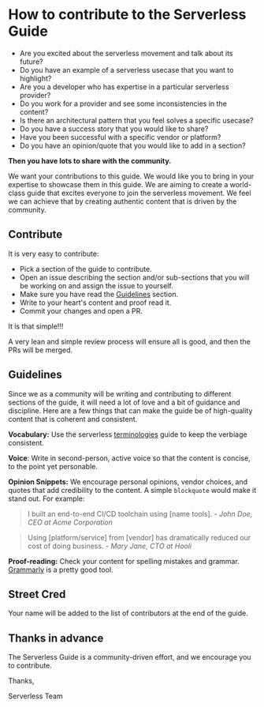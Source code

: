 # How to contribute to the Serverless Guide

- Are you excited about the serverless movement and talk about its future?
- Do you have an example of a serverless usecase that you want to highlight?
- Are you a developer who has expertise in a particular serverless provider?
- Do you work for a provider and see some inconsistencies in the content?
- Is there an architectural pattern that you feel solves a specific usecase?
- Do you have a success story that you would like to share?
- Have you been successful with a specific vendor or platform?
- Do you have an opinion/quote that you would like to add in a section?

**Then you have lots to share with the community.**

We want your contributions to this guide. We would like you to bring in your expertise to showcase them in this guide. We are aiming to create a world-class guide that excites everyone to join the serverless movement. We feel we can achieve that by creating authentic content that is driven by the community. 

## Contribute

It is very easy to contribute:

- Pick a section of the guide to contribute.
- Open an issue describing the section and/or sub-sections that you will be working on and assign the issue to yourself.
- Make sure you have read the [Guidelines](#guidelines) section.
- Write to your heart's content and proof read it. 
- Commit your changes and open a PR.

It is that simple!!!

A very lean and simple review process will ensure all is good, and then the PRs will be merged.

## Guidelines

Since we as a community will be writing and contributing to different sections of the guide, it will need a lot of love and a bit of guidance and discipline. Here are a few things that can make the guide be of high-quality content that is coherent and consistent.

**Vocabulary:** Use the serverless [terminologies](./terminology.md) guide to keep the verbiage consistent.

**Voice**: Write in second-person, active voice so that the content is concise, to the point yet personable.

**Opinion Snippets:** We encourage personal opinions, vendor choices, and quotes that add credibility to the content. A simple `blockquote` would make it stand out. For example:

> I built an end-to-end CI/CD toolchain using [name tools]. - *John Doe, CEO at Acme Corporation*

> Using [platform/service] from [vendor] has dramatically reduced our cost of doing business. - *Mary Jane, CTO at Hooli*

**Proof-reading:** Check your content for spelling mistakes and grammar. [Grammarly](https://app.grammarly.com/) is a pretty good tool.

## Street Cred

Your name will be added to the list of contributors at the end of the guide.

## Thanks in advance

The Serverless Guide is a community-driven effort, and we encourage you to contribute.

Thanks, 

Serverless Team